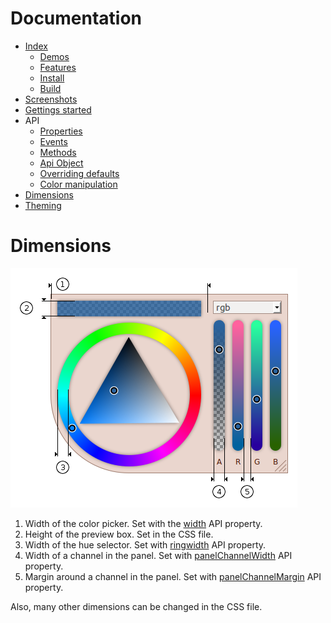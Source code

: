 # Documentation
- [Index](../README.md)
  - [Demos](../README.md#demos)
  - [Features](../README.md#features)
  - [Install](../README.md#install)
  - [Build](../README.md#build)
- [Screenshots](screenshots.md#screenshots)
- [Gettings started](getting-started.md#getting-started)
- API
  - [Properties](properties.md#properties)
  - [Events](events.md#events)
  - [Methods](methods.md#methods)
  - [Api Object](api-object.md#api-object)
  - [Overriding defaults](defaults.md#overriding-defaults)
  - [Color manipulation](color.md#color-manipulation)
- [Dimensions](dimensions.md#dimensions)
- [Theming](theming.md#theming)

# Dimensions
![Blueprint of color picker dimensions](images/dimensions.png)

  1. Width of the color picker. Set with the [width](properties.md#width) API property.
  2. Height of the preview box. Set in the CSS file.
  3. Width of the hue selector. Set with [ringwidth](properties.md#ringwidth) API property.
  4. Width of a channel in the panel. Set with [panelChannelWidth](properties.md#panelchannelwidth) API property.
  5. Margin around a channel in the panel. Set with [panelChannelMargin](properties.md#panelchannelmargin) API property.

Also, many other dimensions can be changed in the CSS file.